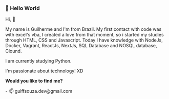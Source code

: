 <h3>👋 Hello World </h3>

<p>Hi, 👋 </p>
<p>My name is Guilherme and I'm from Brazil. My first contact with code was with excel's vba, I created a love from that moment, so i started my studies through HTML, CSS and Javascript. Today I have knowledge with NodeJs, Docker, Vagrant, ReactJs, NextJs, SQL Database and NOSQL database, Clound.</p>
<p>I am currently studying Python. </p>
<p>I'm passionate about technology! XD</p

<h3> <strong> Would you like to find me? </strong> </h3>
<p>- 📫 guiffsouza.dev@gmail.com</p>

<!---
Guiffsouza/Guiffsouza is a ✨ special ✨ repository because its `README.md` (this file) appears on your GitHub profile.
You can click the Preview link to take a look at your changes.
--->
